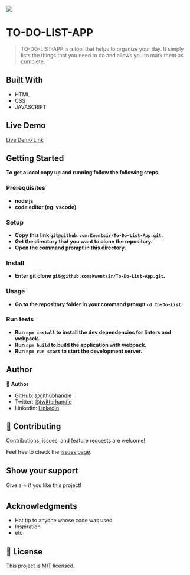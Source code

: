 ![](https://img.shields.io/badge/Microverse-blueviolet)

# TO-DO-LIST-APP

> TO-DO-LIST-APP is a tool that helps to organize your day. It simply lists the things that you need to do and allows you to mark them as complete.


## Built With

- HTML
- CSS
- JAVASCRIPT

## Live Demo

[Live Demo Link](https://kwentsir.github.io/To-Do-List-App/)


## Getting Started

**To get a local copy up and running follow the following steps.**

### Prerequisites

- **node js**
- **code editor (eg. vscode)**

### Setup

- **Copy this link `git@github.com:Kwentsir/To-Do-List-App.git`.**
- **Get the directory that you want to clone the repository.**
- **Open the command prompt in this directory.**

### Install

- **Enter git clone `git@github.com:Kwentsir/To-Do-List-App.git`.**

### Usage

- **Go to the repository folder in your command prompt `cd To-Do-List`.**

### Run tests

- **Run `npm install` to install the dev dependencies for linters and webpack.**
- **Run `npm build` to build the application with webpack.**
- **Run `npm run start` to start the development server.**




## Author

👤 **Author**

- GitHub: [@githubhandle](https://github.com/Kwentsir)
- Twitter: [@twitterhandle](https://twitter.com/jkwentsir)
- LinkedIn: [LinkedIn](https://www.linkedin.com/in/josephkwentsir/)


## 🤝 Contributing

Contributions, issues, and feature requests are welcome!

Feel free to check the [issues page](../../issues/).

## Show your support

Give a ⭐️ if you like this project!

## Acknowledgments

- Hat tip to anyone whose code was used
- Inspiration
- etc

## 📝 License

This project is [MIT](./MIT.md) licensed.
